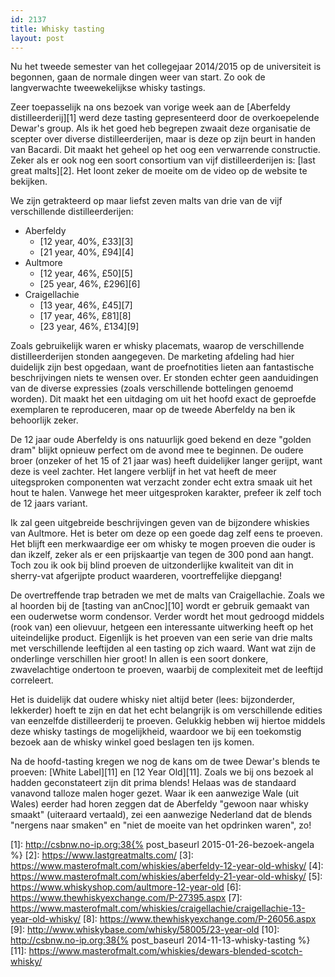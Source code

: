 ```yaml
---
id: 2137
title: Whisky tasting
layout: post
---
```

Nu het tweede semester van het collegejaar 2014/2015 op de universiteit is begonnen, gaan de normale dingen weer van start. Zo ook de langverwachte tweewekelijkse whisky tastings.

Zeer toepasselijk na ons bezoek van vorige week aan de [Aberfeldy distilleerderij][1] werd deze tasting gepresenteerd door de overkoepelende Dewar's group. Als ik het goed heb begrepen zwaait deze organisatie de scepter over diverse distilleerderijen, maar is deze op zijn beurt in handen van Bacardi. Dit maakt het geheel op het oog een verwarrende constructie. Zeker als er ook nog een soort consortium van vijf distilleerderijen is: [last great malts][2]. Het loont zeker de moeite om de video op de website te bekijken.

We zijn getrakteerd op maar liefst zeven malts van drie van de vijf verschillende distilleerderijen:

  * Aberfeldy 
      * [12 year, 40%, £33][3]
      * [21 year, 40%, £94][4]
  * Aultmore 
      * [12 year, 46%, £50][5]
      * [25 year, 46%, £296][6]
  * Craigellachie 
      * [13 year, 46%, £45][7]
      * [17 year, 46%, £81][8]
      * [23 year, 46%, £134][9]

Zoals gebruikelijk waren er whisky placemats, waarop de verschillende distilleerderijen stonden aangegeven. De marketing afdeling had hier duidelijk zijn best opgedaan, want de proefnotities lieten aan fantastische beschrijvingen niets te wensen over. Er stonden echter geen aanduidingen van de diverse expressies (zoals verschillende bottelingen genoemd worden). Dit maakt het een uitdaging om uit het hoofd exact de geproefde exemplaren te reproduceren, maar op de tweede Aberfeldy na ben ik behoorlijk zeker.

De 12 jaar oude Aberfeldy is ons natuurlijk goed bekend en deze "golden dram" blijkt opnieuw perfect om de avond mee te beginnen. De oudere broer (onzeker of het 15 of 21 jaar was) heeft duidelijker langer gerijpt, want deze is veel zachter. Het langere verblijf in het vat heeft de meer uitegsproken componenten wat verzacht zonder echt extra smaak uit het hout te halen. Vanwege het meer uitgesproken karakter, prefeer ik zelf toch de 12 jaars variant.

Ik zal geen uitgebreide beschrijvingen geven van de bijzondere whiskies van Aultmore. Het is beter om deze op een goede dag zelf eens te proeven. Het blijft een merkwaardige eer om whisky te mogen proeven die ouder is dan ikzelf, zeker als er een prijskaartje van tegen de 300 pond aan hangt. Toch zou ik ook bij blind proeven de uitzonderlijke kwaliteit van dit in sherry-vat afgerijpte product waarderen, voortreffelijke diepgang!

De overtreffende trap betraden we met de malts van Craigellachie. Zoals we al hoorden bij de [tasting van anCnoc][10] wordt er gebruik gemaakt van een ouderwetse worm condensor. Verder wordt het mout gedroogd middels (rook van) een olievuur, hetgeen een interessante uitwerking heeft op het uiteindelijke product. Eigenlijk is het proeven van een serie van drie malts met verschillende leeftijden al een tasting op zich waard. Want wat zijn de onderlinge verschillen hier groot! In allen is een soort donkere, zwavelachtige ondertoon te proeven, waarbij de complexiteit met de leeftijd correleert.

Het is duidelijk dat oudere whisky niet altijd beter (lees: bijzonderder, lekkerder) hoeft te zijn en dat het echt belangrijk is om verschillende edities van eenzelfde distilleerderij te proeven. Gelukkig hebben wij hiertoe middels deze whisky tastings de mogelijkheid, waardoor we bij een toekomstig bezoek aan de whisky winkel goed beslagen ten ijs komen.

Na de hoofd-tasting kregen we nog de kans om de twee Dewar's blends te proeven: [White Label][11] en [12 Year Old][11]. Zoals we bij ons bezoek al hadden geconstateert zijn dit prima blends! Helaas was de standaard vanavond talloze malen hoger gezet. Waar ik een aanwezige Wale (uit Wales) eerder had horen zeggen dat de Aberfeldy "gewoon naar whisky smaakt" (uiteraard vertaald), zei een aanwezige Nederland dat de blends "nergens naar smaken" en "niet de moeite van het opdrinken waren", zo!

 [1]: http://csbnw.no-ip.org:38{% post_baseurl 2015-01-26-bezoek-angela %}
 [2]: https://www.lastgreatmalts.com/
 [3]: https://www.masterofmalt.com/whiskies/aberfeldy-12-year-old-whisky/
 [4]: https://www.masterofmalt.com/whiskies/aberfeldy-21-year-old-whisky/
 [5]: https://www.whiskyshop.com/aultmore-12-year-old
 [6]: https://www.thewhiskyexchange.com/P-27395.aspx
 [7]: https://www.masterofmalt.com/whiskies/craigellachie/craigellachie-13-year-old-whisky/
 [8]: https://www.thewhiskyexchange.com/P-26056.aspx
 [9]: http://www.whiskybase.com/whisky/58005/23-year-old
 [10]: http://csbnw.no-ip.org:38{% post_baseurl 2014-11-13-whisky-tasting %} [11]: https://www.masterofmalt.com/whiskies/dewars-blended-scotch-whisky/
